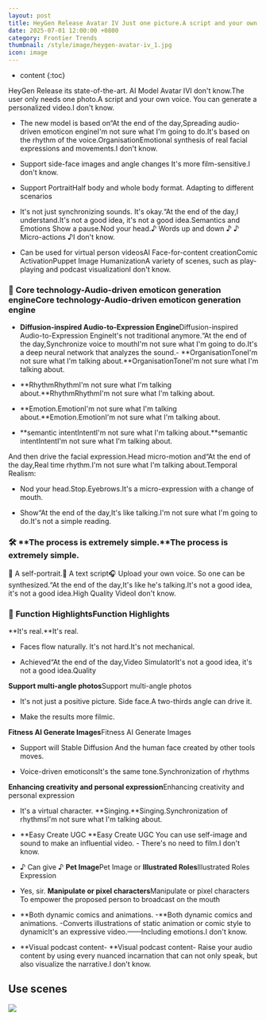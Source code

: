 ```yaml
---
layout: post
title: HeyGen Release Avatar IV Just one picture.A script and your own voice. You can create a very real digital person.
date: 2025-07-01 12:00:00 +0800
category: Frontier Trends
thumbnail: /style/image/heygen-avatar-iv_1.jpg
icon: image
---
```

* content
{:toc}

HeyGen Release its state-of-the-art. AI Model Avatar IVI don't know.The user only needs one photo.A script and your own voice. You can generate a personalized video.I don't know.

- The new model is based on“At the end of the day,Spreading audio-driven emoticon engineI'm not sure what I'm going to do.It's based on the rhythm of the voice.OrganisationEmotional synthesis of real facial expressions and movements.I don't know.

- Support side-face images and angle changes It's more film-sensitive.I don't know.

- Support PortraitHalf body and whole body format. Adapting to different scenarios

- It's not just synchronizing sounds. It's okay.“At the end of the day,I understand.It's not a good idea, it's not a good idea.Semantics and Emotions Show a pause.Nod your head.♪ Words up and down ♪ ♪ Micro-actions ♪I don't know.

- Can be used for virtual person videosAI Face-for-content creationComic ActivationPuppet Image HumanizationA variety of scenes, such as play-playing and podcast visualizationI don't know.


### 🧠 **Core technology-Audio-driven emoticon generation engine**Core technology-Audio-driven emoticon generation engine

- **Diffusion-inspired Audio-to-Expression Engine**Diffusion-inspired Audio-to-Expression EngineIt's not traditional anymore.“At the end of the day,Synchronize voice to mouthI'm not sure what I'm going to do.It's a deep neural network that analyzes the sound.-
**OrganisationToneI'm not sure what I'm talking about.**OrganisationToneI'm not sure what I'm talking about.

- **RhythmRhythmI'm not sure what I'm talking about.**RhythmRhythmI'm not sure what I'm talking about.

- **Emotion.EmotionI'm not sure what I'm talking about.**Emotion.EmotionI'm not sure what I'm talking about.

- **semantic intentIntentI'm not sure what I'm talking about.**semantic intentIntentI'm not sure what I'm talking about.

And then drive the facial expression.Head micro-motion and“At the end of the day,Real time rhythm.I'm not sure what I'm talking about.Temporal Realism:

- Nod your head.Stop.Eyebrows.It's a micro-expression with a change of mouth.

- Show“At the end of the day,It's like talking.I'm not sure what I'm going to do.It's not a simple reading.


### 🛠️ **The process is extremely simple.**The process is extremely simple.
📸 A self-portrait.📝 A text script🎧 Upload your own voice.
So one can be synthesized.“At the end of the day,It's like he's talking.It's not a good idea, it's not a good idea.High Quality VideoI don't know.

### 🌟 **Function Highlights**Function Highlights
**It's real.**It's real.

- Faces flow naturally. It's not hard.It's not mechanical.

- Achieved“At the end of the day,Video SimulatorIt's not a good idea, it's not a good idea.Quality

**Support multi-angle photos**Support multi-angle photos

- It's not just a positive picture. Side face.A two-thirds angle can drive it.

- Make the results more filmic.

**Fitness AI Generate Images**Fitness AI Generate Images

- Support will Stable Diffusion And the human face created by other tools moves.

- Voice-driven emoticonsIt's the same tone.Synchronization of rhythms

**Enhancing creativity and personal expression**Enhancing creativity and personal expression

- It's a virtual character. **Singing.**Singing.Synchronization of rhythmsI'm not sure what I'm talking about.

- **Easy Create UGC  **Easy Create UGC  You can use self-image and sound to make an influential video. - There's no need to film.I don't know.

- ♪ Can give ♪ **Pet Image**Pet Image or **Illustrated Roles**Illustrated Roles Expression

- Yes, sir. **Manipulate or pixel characters**Manipulate or pixel characters To empower the proposed person to broadcast on the mouth

- **Both dynamic comics and animations. -**Both dynamic comics and animations. -Converts illustrations of static animation or comic style to dynamicIt's an expressive video.——Including emotions.I don't know.

- **Visual podcast content- **Visual podcast content- Raise your audio content by using every nuanced incarnation that can not only speak, but also visualize the narrative.I don't know.


## Use scenes
![](https://assets-v2.circle.so/4j3lpiwdsggb537upxo2vbvtsc3f)